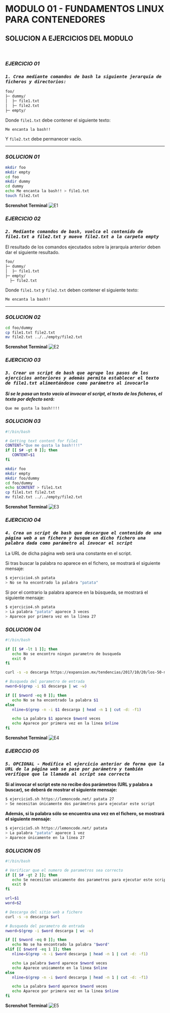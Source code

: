 # MODULO 01 - FUNDAMENTOS LINUX PARA CONTENEDORES

## SOLUCION A EJERCICIOS DEL MODULO

<br>

### _EJERCICIO 01_

### _`1. Crea mediante comandos de bash la siguiente jerarquía de ficheros y directorios:`_

```bash
foo/
├─ dummy/
│  ├─ file1.txt
│  ├─ file2.txt
├─ empty/
```

Donde `file1.txt` debe contener el siguiente texto:

```bash
Me encanta la bash!!
```

Y `file2.txt` debe permanecer vacío.

<hr>

### _SOLUCION 01_

```bash
mkdir foo
mkdir empty
cd foo
mkdir dummy
cd dummy
echo Me encanta la bash!! > file1.txt
touch file2.txt
```

**Screnshot Terminal**
![E1](./Static/01%20EJERCICIO-LINUX-BASH.png)

### _EJERCICIO 02_

### _`2. Mediante comandos de bash, vuelca el contenido de file1.txt a file2.txt y mueve file2.txt a la carpeta empty`_

El resultado de los comandos ejecutados sobre la jerarquía anterior deben dar el siguiente resultado.

```bash
foo/
├─ dummy/
│  ├─ file1.txt
├─ empty/
  ├─ file2.txt
```

Donde `file1.txt` y `file2.txt` deben contener el siguiente texto:

```bash
Me encanta la bash!!
```

<hr>

### _SOLUCION 02_

```bash
cd foo/dummy
cp file1.txt file2.txt
mv file2.txt ../../empty/file2.txt
```

**Screnshot Terminal**
![E2](./Static/02%20EJERCICIO-LINUX-BASH.png)

### _EJERCICIO 03_

### _`3. Crear un script de bash que agrupe los pasos de los ejercicios anteriores y además permita establecer el texto de file1.txt alimentándose como parámetro al invocarlo`_

**_Si se le pasa un texto vacío al invocar el script, el texto de los ficheros, el texto por defecto será:_**

```bash
Que me gusta la bash!!!!
```

### _SOLUCION 03_

```bash
#!/bin/bash

# Getting text content for file1
CONTENT="Que me gusta la bash!!!!"
if [[ $# -gt 0 ]]; then
   CONTENT=$1
fi

mkdir foo
mkdir empty
mkdir foo/dummy
cd foo/dummy
echo $CONTENT > file1.txt
cp file1.txt file2.txt
mv file2.txt ../../empty/file2.txt
```

**Screnshot Terminal**
![E3](./Static/03%20EJERCICIO-LINUX-BASH.png)

### _EJERCICIO 04_

### _`4. Crea un script de bash que descargue el contenido de una página web a un fichero y busque en dicho fichero una palabra dada como parámetro al invocar el script`_

La URL de dicha página web será una constante en el script.

Si tras buscar la palabra no aparece en el fichero, se mostrará el siguiente mensaje:

```bash
$ ejercicio4.sh patata
> No se ha encontrado la palabra "patata"
```

Si por el contrario la palabra aparece en la búsqueda, se mostrará el siguiente mensaje:

```bash
$ ejercicio4.sh patata
> La palabra "patata" aparece 3 veces
> Aparece por primera vez en la línea 27
```

### _SOLUCION 04_

```bash
#!/bin/bash

if [[ $# -lt 1 ]]; then
   echo No se encontro ningun parametro de busqueda
   exit 0
fi

curl -s -o descarga https://expansion.mx/tendencias/2017/10/20/los-50-mejores-platillos-de-todo-el-mundo

# Busqueda del parametro de entrada
nword=$(grep -i $1 descarga | wc -w)

if [[ $nword -eq 0 ]]; then
   echo No se ha encontrado la palabra $1
else
   nline=$(grep -n -i $1 descarga | head -n 1 | cut -d: -f1)

   echo La palabra $1 aparece $nword veces
   echo Aparece por primera vez en la linea $nline
fi
```

**Screnshot Terminal**
![E4](./Static/04%20EJERCICIO-LINUX-BASH.png)

### _EJERCCIO 05_

### _`5. OPCIONAL - Modifica el ejercicio anterior de forma que la URL de la página web se pase por parámetro y también verifique que la llamada al script sea correcta`_

**Si al invocar el script este no recibe dos parámetros (URL y palabra a buscar), se deberá de mostrar el siguiente mensaje:**

```bash
$ ejercicio5.sh https://lemoncode.net/ patata 27
> Se necesitan únicamente dos parámetros para ejecutar este script
```

**Además, si la palabra sólo se encuentra una vez en el fichero, se mostrará el siguiente mensaje:**

```bash
$ ejercicio5.sh https://lemoncode.net/ patata
> La palabra "patata" aparece 1 vez
> Aparece únicamente en la línea 27
```

### _SOLUCION 05_

```bash
#!/bin/bash

# Verificar que el numero de parametros sea correcto
if [[ $# -gt 2 ]]; then
   echo Se necesitan unicamente dos parametros para ejecutar este script
   exit 0
fi

url=$1
word=$2

# Descarga del sitio web a fichero
curl -s -o descarga $url

# Busqueda del parametro de entrada
nword=$(grep -i $word descarga | wc -w)

if [[ $nword -eq 0 ]]; then
   echo No se ha encontrado la palabra "$word"
elif [[ $nword -eq 1 ]]; then
   nline=$(grep -n -i $word descarga | head -n 1 | cut -d: -f1)

   echo La palabra $word aparece $nword veces
   echo Aparece unicamente en la linea $nline
else
   nline=$(grep -n -i $word descarga | head -n 1 | cut -d: -f1)

   echo La palabra $word aparece $nword veces
   echo Aparece por primera vez en la linea $nline
fi
```

**Screnshot Terminal**
![E5](./Static/05%20EJERCICIO-LINUX-BASH.png)
